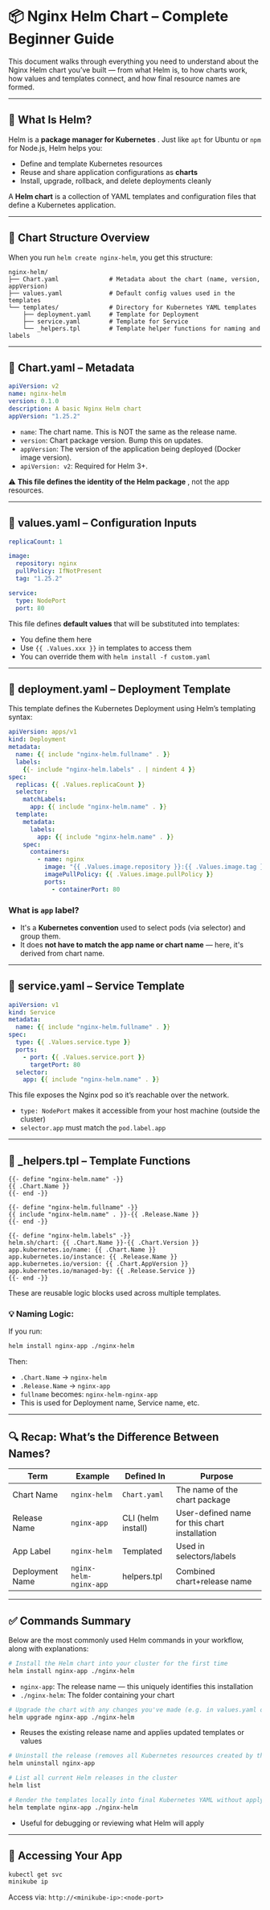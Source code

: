 # 📦 Nginx Helm Chart – Complete Beginner Guide

This document walks through everything you need to understand about the Nginx Helm chart you’ve built — from what Helm is, to how charts work, how values and templates connect, and how final resource names are formed.

---

## 🚀 What Is Helm?

Helm is a  **package manager for Kubernetes** . Just like `apt` for Ubuntu or `npm` for Node.js, Helm helps you:

* Define and template Kubernetes resources
* Reuse and share application configurations as **charts**
* Install, upgrade, rollback, and delete deployments cleanly

A **Helm chart** is a collection of YAML templates and configuration files that define a Kubernetes application.

---

## 📁 Chart Structure Overview

When you run `helm create nginx-helm`, you get this structure:

```
nginx-helm/
├── Chart.yaml              # Metadata about the chart (name, version, appVersion)
├── values.yaml             # Default config values used in the templates
└── templates/              # Directory for Kubernetes YAML templates
    ├── deployment.yaml     # Template for Deployment
    ├── service.yaml        # Template for Service
    └── _helpers.tpl        # Template helper functions for naming and labels
```

---

## 🔹 Chart.yaml – Metadata

```yaml
apiVersion: v2
name: nginx-helm
version: 0.1.0
description: A basic Nginx Helm chart
appVersion: "1.25.2"
```

* `name`: The chart name. This is NOT the same as the release name.
* `version`: Chart package version. Bump this on updates.
* `appVersion`: The version of the application being deployed (Docker image version).
* `apiVersion: v2`: Required for Helm 3+.

⚠️  **This file defines the identity of the Helm package** , not the app resources.

---

## 🔹 values.yaml – Configuration Inputs

```yaml
replicaCount: 1

image:
  repository: nginx
  pullPolicy: IfNotPresent
  tag: "1.25.2"

service:
  type: NodePort
  port: 80
```

This file defines **default values** that will be substituted into templates:

* You define them here
* Use `{{ .Values.xxx }}` in templates to access them
* You can override them with `helm install -f custom.yaml`

---

## 🔹 deployment.yaml – Deployment Template

This template defines the Kubernetes Deployment using Helm’s templating syntax:

```yaml
apiVersion: apps/v1
kind: Deployment
metadata:
  name: {{ include "nginx-helm.fullname" . }}
  labels:
    {{- include "nginx-helm.labels" . | nindent 4 }}
spec:
  replicas: {{ .Values.replicaCount }}
  selector:
    matchLabels:
      app: {{ include "nginx-helm.name" . }}
  template:
    metadata:
      labels:
        app: {{ include "nginx-helm.name" . }}
    spec:
      containers:
        - name: nginx
          image: "{{ .Values.image.repository }}:{{ .Values.image.tag }}"
          imagePullPolicy: {{ .Values.image.pullPolicy }}
          ports:
            - containerPort: 80
```

### What is `app` label?

* It's a **Kubernetes convention** used to select pods (via selector) and group them.
* It does **not have to match the app name or chart name** — here, it's derived from chart name.

---

## 🔹 service.yaml – Service Template

```yaml
apiVersion: v1
kind: Service
metadata:
  name: {{ include "nginx-helm.fullname" . }}
spec:
  type: {{ .Values.service.type }}
  ports:
    - port: {{ .Values.service.port }}
      targetPort: 80
  selector:
    app: {{ include "nginx-helm.name" . }}
```

This file exposes the Nginx pod so it’s reachable over the network.

* `type: NodePort` makes it accessible from your host machine (outside the cluster)
* `selector.app` must match the `pod.label.app`

---

## 🔹 _helpers.tpl – Template Functions

```tpl
{{- define "nginx-helm.name" -}}
{{ .Chart.Name }}
{{- end -}}

{{- define "nginx-helm.fullname" -}}
{{ include "nginx-helm.name" . }}-{{ .Release.Name }}
{{- end -}}

{{- define "nginx-helm.labels" -}}
helm.sh/chart: {{ .Chart.Name }}-{{ .Chart.Version }}
app.kubernetes.io/name: {{ .Chart.Name }}
app.kubernetes.io/instance: {{ .Release.Name }}
app.kubernetes.io/version: {{ .Chart.AppVersion }}
app.kubernetes.io/managed-by: {{ .Release.Service }}
{{- end -}}
```

These are reusable logic blocks used across multiple templates.

### 💡 Naming Logic:

If you run:

```bash
helm install nginx-app ./nginx-helm
```

Then:

* `.Chart.Name` → `nginx-helm`
* `.Release.Name` → `nginx-app`
* `fullname` becomes: `nginx-helm-nginx-app`
* This is used for Deployment name, Service name, etc.

---

## 🔍 Recap: What’s the Difference Between Names?

| Term            | Example                  | Defined In         | Purpose                                       |
| --------------- | ------------------------ | ------------------ | --------------------------------------------- |
| Chart Name      | `nginx-helm`           | `Chart.yaml`     | The name of the chart package                 |
| Release Name    | `nginx-app`            | CLI (helm install) | User-defined name for this chart installation |
| App Label       | `nginx-helm`           | Templated          | Used in selectors/labels                      |
| Deployment Name | `nginx-helm-nginx-app` | helpers.tpl        | Combined chart+release name                   |

---

## ✅ Commands Summary

Below are the most commonly used Helm commands in your workflow, along with explanations:

```bash
# Install the Helm chart into your cluster for the first time
helm install nginx-app ./nginx-helm
```

* `nginx-app`: The release name — this uniquely identifies this installation
* `./nginx-helm`: The folder containing your chart

```bash
# Upgrade the chart with any changes you've made (e.g. in values.yaml or templates)
helm upgrade nginx-app ./nginx-helm
```

* Reuses the existing release name and applies updated templates or values

```bash
# Uninstall the release (removes all Kubernetes resources created by the chart)
helm uninstall nginx-app
```

```bash
# List all current Helm releases in the cluster
helm list
```

```bash
# Render the templates locally into final Kubernetes YAML without applying
helm template nginx-app ./nginx-helm
```

* Useful for debugging or reviewing what Helm will apply

---

## 🧪 Accessing Your App

```bash
kubectl get svc
minikube ip
```

Access via: `http://<minikube-ip>:<node-port>`
